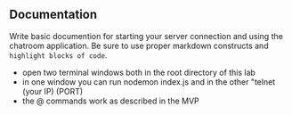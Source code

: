 ##  Documentation  
Write basic documention for starting your server connection and using the chatroom application.  Be sure to use proper markdown constructs and `highlight blocks of code`.
* open two terminal windows both in the root directory of this lab
* in one window you can run nodemon index.js and in the other "telnet (your IP) (PORT)
* the @ commands work as described in the MVP 